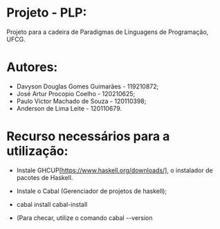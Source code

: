 # Projeto - PLP:
 Projeto para a cadeira de Paradigmas de Linguagens de Programação, UFCG.

# Autores:
- Davyson Douglas Gomes Guimarães - 119210872;
- José Artur Procopio Coelho - 120210625;
- Paulo Victor Machado de Souza - 120110398;
- Anderson de Lima Leite - 120110679.

# Recurso necessários para a utilização:

- Instale GHCUP[https://www.haskell.org/downloads/], o instalador de pacotes de Haskell.

- Instale o Cabal (Gerenciador de projetos de haskell);

- cabal install cabal-install

- (Para checar, utilize o comando cabal --version
